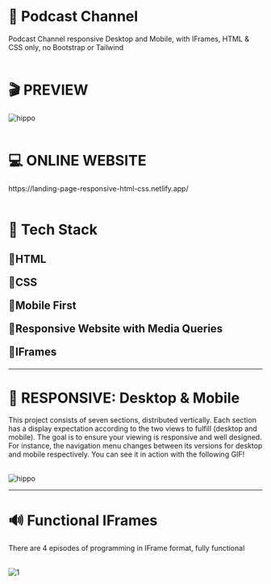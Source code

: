 # 🏁 Podcast Channel
Podcast Channel responsive Desktop and Mobile, with IFrames, HTML &amp; CSS only, no Bootstrap or Tailwind
<br></br>
<h1>🎬 PREVIEW</h1>

![hippo](https://media3.giphy.com/media/xOv1gAtpwKbQdF1oce/giphy.gif)
<br></br>
<h1>💻 ONLINE WEBSITE </h1>
https://landing-page-responsive-html-css.netlify.app/
<br></br>
<h1>📓 Tech Stack</h1>
<h2>
<p>📌HTML</p>
<p>📌CSS</p>
<p>📌Mobile First</p>
<p>📌Responsive Website with Media Queries</p>
<p>📌IFrames</p>
</h2>
<hr></hr>
<h1>🔎 RESPONSIVE: Desktop & Mobile</h1>
This project consists of seven sections, distributed vertically. Each section has a display expectation according to the two views to fulfill (desktop and mobile).
The goal is to ensure your viewing is responsive and well designed.
For instance, the navigation menu changes between its versions for desktop and mobile respectively. You can see it in action with the following GIF!
<br></br>

![hippo](https://media3.giphy.com/media/NQa8gb8hBbNUwIz48g/giphy.gif?cid=790b7611ec69253537702732927c39c92c325d49951c084b&rid=giphy.gif&ct=g)
<hr></hr>
<h1>🔊 Functional IFrames</h1>
There are 4 episodes of programming in IFrame format, fully functional
<br></br>

![1](https://github.com/lautarosoliani/Responsive-Site-HTML-CSS/assets/72751465/96ee1cdb-84dd-4fa8-a74b-fc2fa7de29e7)

